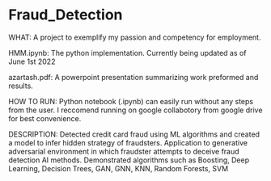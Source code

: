 # Fraud_Detection
WHAT:
A project to exemplify my passion and competency for employment.

HMM.ipynb: The python implementation. Currently being updated as of June 1st 2022

azartash.pdf: A powerpoint presentation summarizing work preformed and results.

HOW TO RUN:
Python notebook (.ipynb) can easily run without any steps from the user. I reccomend running on google collabotory from google drive for best convenience. 

DESCRIPTION:
Detected credit card fraud using ML algorithms and created a model to infer hidden strategy of fraudsters.
Application to generative adversarial environment in which fraudster attempts to deceive fraud detection AI methods.
Demonstrated algorithms such as Boosting, Deep Learning, Decision Trees, GAN, GNN, KNN, Random Forests, SVM
